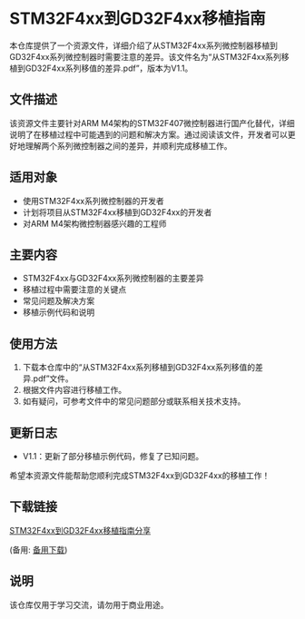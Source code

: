 # STM32F4xx到GD32F4xx移植指南

本仓库提供了一个资源文件，详细介绍了从STM32F4xx系列微控制器移植到GD32F4xx系列微控制器时需要注意的差异。该文件名为“从STM32F4xx系列移植到GD32F4xx系列移值的差异.pdf”，版本为V1.1。

## 文件描述

该资源文件主要针对ARM M4架构的STM32F407微控制器进行国产化替代，详细说明了在移植过程中可能遇到的问题和解决方案。通过阅读该文件，开发者可以更好地理解两个系列微控制器之间的差异，并顺利完成移植工作。

## 适用对象

- 使用STM32F4xx系列微控制器的开发者
- 计划将项目从STM32F4xx移植到GD32F4xx的开发者
- 对ARM M4架构微控制器感兴趣的工程师

## 主要内容

- STM32F4xx与GD32F4xx系列微控制器的主要差异
- 移植过程中需要注意的关键点
- 常见问题及解决方案
- 移植示例代码和说明

## 使用方法

1. 下载本仓库中的“从STM32F4xx系列移植到GD32F4xx系列移值的差异.pdf”文件。
2. 根据文件内容进行移植工作。
3. 如有疑问，可参考文件中的常见问题部分或联系相关技术支持。

## 更新日志

- V1.1：更新了部分移植示例代码，修复了已知问题。

希望本资源文件能帮助您顺利完成STM32F4xx到GD32F4xx的移植工作！

## 下载链接
[STM32F4xx到GD32F4xx移植指南分享](https://pan.quark.cn/s/eb737b6d4625) 

(备用: [备用下载](https://pan.baidu.com/s/11agO2HdLy9Oz5W5uAsZgGA?pwd=1234))

## 说明

该仓库仅用于学习交流，请勿用于商业用途。
